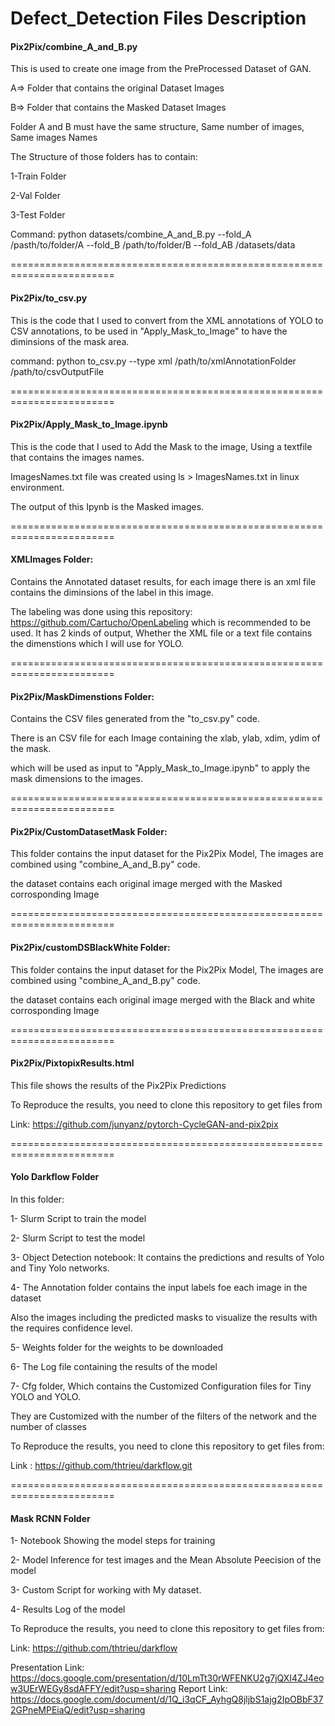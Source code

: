 # Defect_Detection Files Description

#### Pix2Pix/combine_A_and_B.py

This is used to create one image from the PreProcessed Dataset of GAN.

A=> Folder that contains the original Dataset Images

B=> Folder that contains the Masked Dataset Images

Folder A and B must have the same structure, Same number of images, Same images Names

The Structure of those folders has to contain:

1-Train Folder

2-Val Folder

3-Test Folder

Command:
python datasets/combine_A_and_B.py --fold_A /pasth/to/folder/A --fold_B /path/to/folder/B --fold_AB /datasets/data

========================================================================

#### Pix2Pix/to_csv.py

This is the code that I used to convert from the XML annotations of YOLO to CSV annotations, to be used in "Apply_Mask_to_Image" to have the diminsions of the mask area.


command:
python to_csv.py --type xml /path/to/xmlAnnotationFolder /path/to/csvOutputFile

========================================================================

#### Pix2Pix/Apply_Mask_to_Image.ipynb

This is the code that I used to Add the Mask to the image, Using a textfile that contains the images names.

ImagesNames.txt file was created using ls > ImagesNames.txt in linux environment.

The output of this Ipynb is the Masked images.

========================================================================

#### XMLImages Folder:

Contains the Annotated dataset results, for each image there is an xml file contains the diminsions of the label in this image.

The labeling was done using this repository: https://github.com/Cartucho/OpenLabeling which is recommended to be used. It has 2 kinds of output, Whether the XML file or a text file contains the dimenstions which I will use for YOLO.

========================================================================

#### Pix2Pix/MaskDimenstions Folder:

Contains the CSV files generated from the "to_csv.py" code.

There is an CSV file for each Image containing the xlab, ylab, xdim, ydim of the mask.

which will be used as input to "Apply_Mask_to_Image.ipynb" to apply the mask dimensions to the images.

========================================================================

#### Pix2Pix/CustomDatasetMask Folder:

This folder contains the input dataset for the Pix2Pix Model, The images are combined using "combine_A_and_B.py" code. 

the dataset contains each original image merged with the Masked corrosponding Image

========================================================================

#### Pix2Pix/customDSBlackWhite Folder:

This folder contains the input dataset for the Pix2Pix Model, The images are combined using "combine_A_and_B.py" code. 

the dataset contains each original image merged with the Black and white corrosponding Image

========================================================================

#### Pix2Pix/PixtopixResults.html

This file shows the results of the Pix2Pix Predictions 

To Reproduce the results, you need to clone this repository to get files from

Link: https://github.com/junyanz/pytorch-CycleGAN-and-pix2pix

========================================================================

#### Yolo Darkflow Folder

In this folder:

1- Slurm Script to train the model

2- Slurm Script to test the model

3- Object Detection notebook: It contains the predictions and results of Yolo and Tiny Yolo networks.

4- The Annotation folder contains the input labels foe each image in the dataset

   Also the images including the predicted masks to visualize the results with the requires confidence level.

5- Weights folder for the weights to be downloaded 

6- The Log file containing the results of the model

7- Cfg folder, Which contains the Customized Configuration files for Tiny YOLO and YOLO. 

   They are Customized with the number of the filters of the network and the number of classes

To Reproduce the results, you need to clone this repository to get files from:

Link : https://github.com/thtrieu/darkflow.git

========================================================================

#### Mask RCNN Folder

1- Notebook Showing the model steps for training

2- Model Inference for test images and the Mean Absolute Peecision of the model

3- Custom Script for working with My dataset.

4- Results Log of the model

To Reproduce the results, you need to clone this repository to get files from:

Link: https://github.com/thtrieu/darkflow

Presentation Link: https://docs.google.com/presentation/d/10LmTt30rWFENKU2g7jQXI4ZJ4eow3UErWEGy8sdAFFY/edit?usp=sharing
Report Link: https://docs.google.com/document/d/1Q_i3qCF_AyhgQ8jljbS1ajg2IpOBbF372GPneMPEiaQ/edit?usp=sharing


